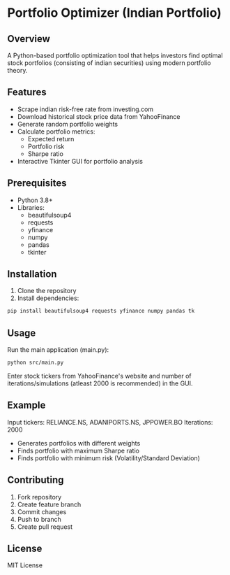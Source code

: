 # Portfolio Optimizer (Indian Portfolio)

## Overview
A Python-based portfolio optimization tool that helps investors find optimal stock portfolios (consisting of indian securities) using modern portfolio theory.

## Features
- Scrape indian risk-free rate from investing.com
- Download historical stock price data from YahooFinance
- Generate random portfolio weights
- Calculate portfolio metrics:
  - Expected return
  - Portfolio risk
  - Sharpe ratio
- Interactive Tkinter GUI for portfolio analysis

## Prerequisites
- Python 3.8+
- Libraries: 
  - beautifulsoup4
  - requests
  - yfinance
  - numpy
  - pandas
  - tkinter

## Installation
1. Clone the repository
2. Install dependencies:
```bash
pip install beautifulsoup4 requests yfinance numpy pandas tk
```

## Usage
Run the main application (main.py):
```bash
python src/main.py
```

Enter stock tickers from YahooFinance's website and number of iterations/simulations (atleast 2000 is recommended) in the GUI.

## Example
Input tickers: RELIANCE.NS, ADANIPORTS.NS, JPPOWER.BO
Iterations: 2000
- Generates portfolios with different weights
- Finds portfolio with maximum Sharpe ratio
- Finds portfolio with minimum risk (Volatility/Standard Deviation)

## Contributing
1. Fork repository
2. Create feature branch
3. Commit changes
4. Push to branch
5. Create pull request

## License
MIT License
